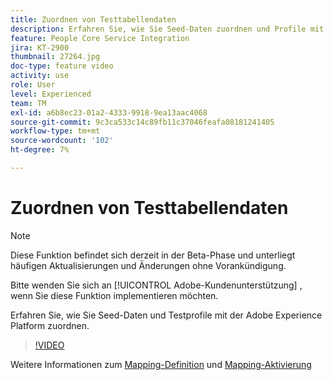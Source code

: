 ```yaml
---
title: Zuordnen von Testtabellendaten
description: Erfahren Sie, wie Sie Seed-Daten zuordnen und Profile mit der Adobe Experience Platform (AEP) testen können.
feature: People Core Service Integration
jira: KT-2900
thumbnail: 27264.jpg
doc-type: feature video
activity: use
role: User
level: Experienced
team: TM
exl-id: a6b8ec23-01a2-4333-9918-9ea13aac4068
source-git-commit: 9c3ca533c14c89fb11c37046feafa08181241405
workflow-type: tm+mt
source-wordcount: '102'
ht-degree: 7%

---
```


# Zuordnen von Testtabellendaten

>[!NOTE]
>
>Diese Funktion befindet sich derzeit in der Beta-Phase und unterliegt häufigen Aktualisierungen und Änderungen ohne Vorankündigung.
>
>Bitte wenden Sie sich an [!UICONTROL Adobe-Kundenunterstützung] , wenn Sie diese Funktion implementieren möchten.

Erfahren Sie, wie Sie Seed-Daten und Testprofile mit der Adobe Experience Platform zuordnen.

>[!VIDEO](https://video.tv.adobe.com/v/27264?quality=12&learn=on)

Weitere Informationen zum [Mapping-Definition](https://experienceleague.adobe.com/docs/campaign-standard/using/integrating-with-adobe-cloud/adobe-experience-platform/data-connector/aep-mapping-definition.html) und [Mapping-Aktivierung](https://experienceleague.adobe.com/docs/campaign-standard/using/integrating-with-adobe-cloud/adobe-experience-platform/data-connector/aep-mapping-activation.html)
